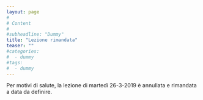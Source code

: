 ```yaml
---
layout: page
#
# Content
#
#subheadline: "Dummy"
title: "Lezione rimandata"
teaser: ""
#categories:
#  - dummy
#tags:
#  - dummy
---
```

Per motivi di salute, la lezione di martedì 26-3-2019 è annullata e rimandata a data da definire.